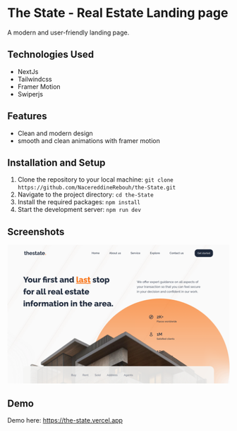 # The State - Real Estate Landing page
A modern and user-friendly landing page.

## Technologies Used
- NextJs
- Tailwindcss
- Framer Motion
- Swiperjs

## Features
- Clean and modern design
- smooth and clean animations with framer motion

## Installation and Setup
1. Clone the repository to your local machine: `git clone https://github.com/NacereddineRebouh/the-State.git`
2. Navigate to the project directory: `cd the-State`
3. Install the required packages: `npm install`
4. Start the development server: `npm run dev`

## Screenshots
![Alt Text](./public/Images/og/og_image.png)

## Demo
Demo here: https://the-state.vercel.app
